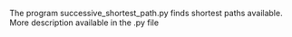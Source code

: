 The program successive_shortest_path.py finds shortest paths available. More description available in the .py file
